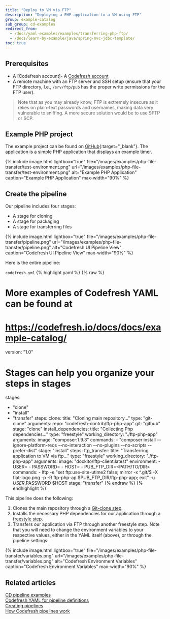 ```yaml
---
title: "Deploy to VM via FTP"
description: "Deploying a PHP application to a VM using FTP"
group: example-catalog
sub_group: cd-examples
redirect_from:
  - /docs/yaml-examples/examples/transferring-php-ftp/
  - /docs/learn-by-example/java/spring-mvc-jdbc-template/
toc: true
---
```


## Prerequisites

- A [Codefresh account]- A [Codefresh account]({{site.baseurl}}/docs/administration/account-user-management/create-codefresh-account/)
- A remote machine with an FTP server and SSH setup (ensure that your FTP directory, I.e., `/srv/ftp/pub` has the proper write permissions for the FTP user).

>Note that as you may already know, FTP is extremely insecure as it relies on plain-text passwords and usernames, making data very vulnerable to sniffing.  A more secure solution would be to use SFTP or SCP.

## Example PHP project

The example project can be found on [GitHub](https://github.com/codefresh-contrib/ftp-php-app){:target="\_blank"}.  The application is a simple PHP application that displays an example timer.

{% include image.html 
lightbox="true" 
file="/images/examples/php-file-transfer/test-environment.png"
url="/images/examples/php-file-transfer/test-environment.png"
alt="Example PHP Application"
caption="Example PHP Application"
max-width="90%"
%}

## Create the pipeline

Our pipeline includes four stages:

- A stage for cloning
- A stage for packaging
- A stage for transferring files

{% include image.html 
lightbox="true" 
file="/images/examples/php-file-transfer/pipeline.png"
url="/images/examples/php-file-transfer/pipeline.png"
alt="Codefresh UI Pipeline View"
caption="Codefresh UI Pipeline View"
max-width="90%"
%}

Here is the entire pipeline:

`codefresh.yml`
{% highlight yaml %}
{% raw %}
# More examples of Codefresh YAML can be found at
# https://codefresh.io/docs/docs/example-catalog/

version: "1.0"
# Stages can help you organize your steps in stages
stages:
  - "clone"
  - "install"
  - "transfer"
steps:
  clone:
    title: "Cloning main repository..."
    type: "git-clone"
    arguments:
      repo: "codefresh-contrib/ftp-php-app"
      git: "github"
    stage: "clone"
  install_dependencies:
    title: "Collecting Php dependencies..."
    type: "freestyle"
    working_directory: "./ftp-php-app"
    arguments:
      image: "composer:1.9.3"
      commands:
        - "composer install --ignore-platform-reqs --no-interaction --no-plugins --no-scripts --prefer-dist"
    stage: "install"
  steps:
    ftp_transfer:
    title: "Transferring application to VM via ftp..."
    type: "freestyle" 
    working_directory: "./ftp-php-app"
    arguments:
      image: "dockito/lftp-client:latest"
      environment:
        - USER=<USER>
        - PASSWORD=<PASSWORD>
        - HOST=<HOST>
        - PUB_FTP_DIR=<PATH/TO/DIR>
      commands:
        - lftp -e "set ftp:use-site-utime2 false; mirror -x ^\.git/$ -X flat-logo.png -p -R ftp-php-ap $PUB_FTP_DIR/ftp-php-app; exit" -u $USER,$PASSWORD $HOST
    stage: "transfer"
{% endraw %}
{% endhighlight %}

This pipeline does the following:

1. Clones the main repository through a [Git-clone step]({{site.baseurl}}/docs/pipelines/steps/git-clone/).
2. Installs the necessary PHP dependencies for our application through a [freestyle step]({{site.baseurl}}/docs/pipelines/steps/freestyle/).
3. Transfers our application via FTP through another freestyle step. Note that you will need to change the environment variables to your respective values, either in the YAML itself (above), or through the pipeline settings:

{% include image.html 
lightbox="true" 
file="/images/examples/php-file-transfer/variables.png"
url="/images/examples/php-file-transfer/variables.png"
alt="Codefresh Environment Variables"
caption="Codefresh Environment Variables"
max-width="90%"
%}

## Related articles
[CD pipeline examples]({{site.baseurl}}/docs/example-catalog/examples/#cd-examples)  
[Codefresh YAML for pipeline definitions]({{site.baseurl}}/docs/pipelines/what-is-the-codefresh-yaml/)  
[Creating pipelines]({{site.baseurl}}/docs/pipelines/pipelines/)  
[How Codefresh pipelines work]({{site.baseurl}}/docs/pipelines/introduction-to-codefresh-pipelines/)


